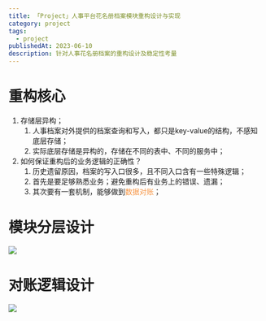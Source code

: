```yaml
---
title: 「Project」人事平台花名册档案模块重构设计与实现
category: project
tags:
  - project
publishedAt: 2023-06-10
description: 针对人事花名册档案的重构设计及稳定性考量
---
```



# 重构核心
1. 存储层异构；
	1. 人事档案对外提供的档案查询和写入，都只是key-value的结构，不感知底层存储；
	2. 实际底层存储是异构的，存储在不同的表中、不同的服务中；
2. 如何保证重构后的业务逻辑的正确性？
	1. 历史遗留原因，档案的写入口很多，且不同入口含有一些特殊逻辑；
	2. 首先是要足够熟悉业务；避免重构后有业务上的错误、遗漏；
	3. 其次要有一套机制，能够做到<font color="#f79646">数据对账</font>；


# 模块分层设计

![](/images/hr-saas-roster-architecture.png)



# 对账逻辑设计

![](/images/hr-saas-roster-data-check.png)
